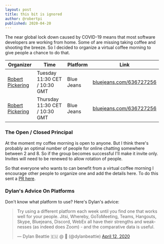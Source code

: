 ```yaml
---
layout: post
title: this bit is ignored
author: @robertpi
published: 2020-04-20
---
```


The near global lock down caused by COVID-19 means that most software developers are working from home. Some of
are missing taking coffee and shooting the breeze. So I decided to organize a virtual coffee morning to give
people a chance to do that.

| Organizer                                               | Time                           | Platform         | Link                                |
| ------------------------------------------------------- |--------------------------------|------------------|-------------------------------------|
| [Robert Pickering](https://github.com/robertpi/)        | Tuesday 11:30 CET / 10:30 GMT  | Blue Jeans       | [bluejeans.com/636727256](https://bluejeans.com/636727256/)    |
| [Robert Pickering](https://github.com/robertpi/)        | Thursday 11:30 CET / 10:30 GMT | Blue Jeans       | [bluejeans.com/636727256](https://bluejeans.com/636727256/)    |


### The Open / Closed Principal

At the moment my coffee morning is open to anyone. But I think there's probably an optimal number of people for online chatting somewhere between 2 and 8. So if the group becomes successful I'll make it invite only. Invites will need to be renewed to allow rotation of people.

So that everyone who wants to can benefit from a virtual coffee morning I encourage other people to organize one and add the details here. To do this sent a [PR here](https://github.com/programmers-coffee-morning/programmers-coffee-morning).

### Dylan's Advice On Platforms

Don't know what platform to use? Here's Dylan's advice:

<blockquote class="twitter-tweet"><p lang="en" dir="ltr">Try using a different platform each week until you find one that works well for your people. Jitsi, Whereby, GoToMeeting, Teams, Hangouts, Skype, Bluejeans, Discord, WebEx all have their strengths and weaknesses (as indeed does Zoom) - and the comparative data is useful.</p>&mdash; Dylan Beattie 🇪🇺 @ 🏡 (@dylanbeattie) <a href="https://twitter.com/dylanbeattie/status/1249308389630410752?ref_src=twsrc%5Etfw">April 12, 2020</a></blockquote> <script async src="https://platform.twitter.com/widgets.js" charset="utf-8"></script>